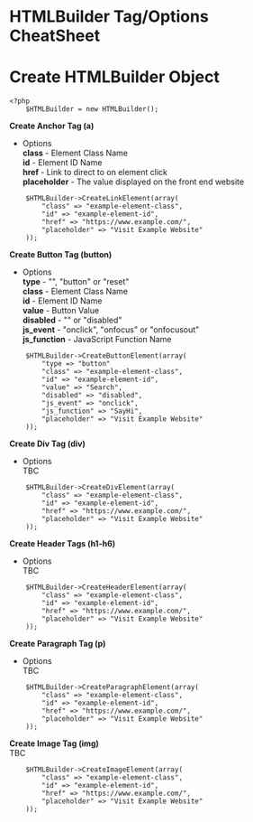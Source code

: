 # HTMLBuilder Tag/Options CheatSheet  

# Create HTMLBuilder Object  
```
<?php 
	$HTMLBuilder = new HTMLBuilder();
```  

**Create Anchor Tag (a)**  
* Options  
**class** - Element Class Name  
**id** - Element ID Name  
**href** - Link to direct to on element click  
**placeholder** - The value displayed on the front end website  
```
    $HTMLBuilder->CreateLinkElement(array(
	    "class" => "example-element-class",
    	"id" => "example-element-id",
	    "href" => "https://www.example.com/",
	    "placeholder" => "Visit Example Website"
    ));
```  

**Create Button Tag (button)**  
* Options  
**type** - "", "button" or "reset"  
**class** - Element Class Name  
**id** - Element ID Name  
**value** - Button Value  
**disabled** - "" or "disabled"  
**js_event** - "onclick", "onfocus" or "onfocusout"  
**js_function** - JavaScript Function Name  
```
    $HTMLBuilder->CreateButtonElement(array(
        "type => "button"
	    "class" => "example-element-class",
    	"id" => "example-element-id",
	    "value" => "Search",
        "disabled" => "disabled",
        "js_event" => "onclick",
        "js_function" => "SayHi",
	    "placeholder" => "Visit Example Website"
    ));
```  

**Create Div Tag (div)**  
* Options  
TBC
```
    $HTMLBuilder->CreateDivElement(array(
	    "class" => "example-element-class",
    	"id" => "example-element-id",
	    "href" => "https://www.example.com/",
	    "placeholder" => "Visit Example Website"
    ));
```  

**Create Header Tags (h1-h6)**  
* Options  
TBC
```
    $HTMLBuilder->CreateHeaderElement(array(
	    "class" => "example-element-class",
    	"id" => "example-element-id",
	    "href" => "https://www.example.com/",
	    "placeholder" => "Visit Example Website"
    ));
```  

**Create Paragraph Tag (p)**  
* Options  
TBC
```
    $HTMLBuilder->CreateParagraphElement(array(
	    "class" => "example-element-class",
    	"id" => "example-element-id",
	    "href" => "https://www.example.com/",
	    "placeholder" => "Visit Example Website"
    ));
```  

**Create Image Tag (img)**  
TBC
```
    $HTMLBuilder->CreateImageElement(array(
	    "class" => "example-element-class",
    	"id" => "example-element-id",
	    "href" => "https://www.example.com/",
	    "placeholder" => "Visit Example Website"
    ));
```  
